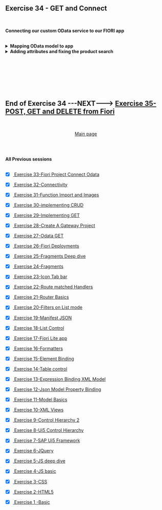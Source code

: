 ## Exercise 34 - GET and Connect


</br>

**Connecting our custom OData service to our FIORI app**

</br>

<details>
<summary> <b> Mapping OData model to app </b> </summary>
</br>

This is how you can check whether Fiori app is connecting to OData service

</br>
<img src="./files/ui5e34-1.png" >
</br></br>

We have been using a local JSON data model file to load data to the Fiori app now we will map Our OData service model to the app
</br> In our View1.xml we are going to make changes mapping Odata model ProductSet
</br></br>
<img src="./files/ui5e34-2.png"></br></br>

Before mapping other data objects 
</br></br>
<img src="./files/ui5e34-3.png"></br></br>

After mapping other data objects 
</br></br>
<img src="./files/ui5e34-4.png"></br></br>

Products displayed after mapping the product details
</br></br>
<img src="./files/ui5e34-5.png"></br></br>
</details>


<details>
<summary> <b> Adding attributes and fixing the product search</b> </summary>
</br>

<img src="./files/ui5e34-6.png"></br></br>
<img src="./files/ui5e34-7.png"></br></br>
<img src="./files/ui5e34-8.png"></br></br>
<img src="./files/ui5e34-9.png"></br></br>
<img src="./files/ui5e34-10.png"></br></br>
<img src="./files/ui5e34-11.png"></br></br>
<img src="./files/ui5e34-12.png"></br></br>
<img src="./files/ui5e34-13.png"></br></br>
<img src="./files/ui5e34-14.png"></br></br>
<img src="./files/ui5e34-15.png"></br></br>
<img src="./files/ui5e34-16.png"></br></br>
<img src="./files/ui5e34-17.png"></br></br>
<img src="./files/ui5e34-18.png"></br></br>
<img src="./files/ui5e34-19.png"></br></br>
<img src="./files/ui5e34-20.png"></br></br>
<img src="./files/ui5e34-21.png"></br></br>
<img src="./files/ui5e34-22.png"></br></br>
<img src="./files/ui5e34-23.png"></br></br>
<img src="./files/ui5e34-24.png"></br></br>
<img src="./files/ui5e34-25.png"></br></br>
<img src="./files/ui5e34-26.png"></br></br>
<img src="./files/ui5e34-27.png"></br></br>
<img src="./files/ui5e34-28.png"></br></br>
<img src="./files/ui5e34-29.png"></br></br>
<img src="./files/ui5e34-30.png"></br></br>
<img src="./files/ui5e34-31.png"></br></br>
<img src="./files/ui5e34-32.png"></br></br>
<img src="./files/ui5e34-33.png"></br></br>
<img src="./files/ui5e34-34.png"></br></br>
<img src="./files/ui5e34-35.png"></br></br>
<img src="./files/ui5e34-36.png"></br></br>
<img src="./files/ui5e34-37.png"></br></br>
<img src="./files/ui5e34-38.png"></br></br>
<img src="./files/ui5e34-39.png"></br></br>
<img src="./files/ui5e34-40.png"></br></br>
<img src="./files/ui5e34-41.png"></br></br>
<img src="./files/ui5e34-42.png"></br></br>
<img src="./files/ui5e34-43.png"></br></br>
<img src="./files/ui5e34-44.png"></br></br>
<img src="./files/ui5e34-45.png"></br></br>
<img src="./files/ui5e34-46.png"></br></br>
<img src="./files/ui5e34-47.png"></br></br>
<img src="./files/ui5e34-48.png"></br></br>
<img src="./files/ui5e34-49.png"></br></br>
<img src="./files/ui5e34-50.png"></br></br>
<img src="./files/ui5e34-51.png"></br></br>
<img src="./files/ui5e34-52.png"></br></br>
<img src="./files/ui5e34-53.png"></br></br>
<img src="./files/ui5e34-54.png"></br></br>
<img src="./files/ui5e34-55.png"></br></br>
<img src="./files/ui5e34-56.png"></br></br>
<img src="./files/ui5e34-57.png"></br></br>
<img src="./files/ui5e34-58.png"></br></br>
<img src="./files/ui5e34-59.png"></br></br>
<img src="./files/ui5e34-60.png"></br></br>
<img src="./files/ui5e34-61.png"></br></br>
<img src="./files/ui5e34-62.png"></br></br>
<img src="./files/ui5e34-63.png"></br></br>
<img src="./files/ui5e34-64.png"></br></br>
<img src="./files/ui5e34-65.png"></br></br>
<img src="./files/ui5e34-66.png"></br></br>
<img src="./files/ui5e34-67.png"></br></br>
<img src="./files/ui5e34-68.png"></br></br>
<img src="./files/ui5e34-69.png"></br></br>
<img src="./files/ui5e34-70.png"></br></br>
<img src="./files/ui5e34-71.png"></br></br>
<img src="./files/ui5e34-72.png"></br></br>
<img src="./files/ui5e34-73.png"></br></br>
<img src="./files/ui5e34-74.png"></br></br>
<img src="./files/ui5e34-75.png"></br></br>
<img src="./files/ui5e34-76.png"></br></br>
<img src="./files/ui5e34-77.png"></br></br>
<img src="./files/ui5e34-78.png"></br></br>
<img src="./files/ui5e34-79.png"></br></br>
<img src="./files/ui5e34-80.png"></br></br>
<img src="./files/ui5e34-81.png"></br></br>
<img src="./files/ui5e34-82.png"></br></br>
<img src="./files/ui5e34-83.png"></br></br>
<img src="./files/ui5e34-84.png"></br></br>
<img src="./files/ui5e34-85.png"></br></br>
<img src="./files/ui5e34-86.png"></br></br>
<img src="./files/ui5e34-87.png"></br></br>
<img src="./files/ui5e34-88.png"></br></br>
<img src="./files/ui5e34-89.png"></br></br>
<img src="./files/ui5e34-90.png"></br></br>
<img src="./files/ui5e34-91.png"></br></br>
<img src="./files/ui5e34-92.png"></br></br>
<img src="./files/ui5e34-93.png"></br></br>
<img src="./files/ui5e34-94.png"></br></br>
<img src="./files/ui5e34-95.png"></br></br>
<img src="./files/ui5e34-96.png"></br></br>
<img src="./files/ui5e34-97.png"></br></br>
<img src="./files/ui5e34-98.png"></br></br>
<img src="./files/ui5e34-99.png"></br></br>
<img src="./files/ui5e34-100.png"></br></br>
<img src="./files/ui5e34-101.png"></br></br>
<img src="./files/ui5e34-102.png"></br></br>
<img src="./files/ui5e34-103.png"></br></br>
<img src="./files/ui5e34-104.png"></br></br>
<img src="./files/ui5e34-105.png"></br></br>
<img src="./files/ui5e34-106.png"></br></br>
<img src="./files/ui5e34-107.png"></br></br>
<img src="./files/ui5e34-108.png"></br></br>
<img src="./files/ui5e34-109.png"></br></br>
<img src="./files/ui5e34-110.png"></br></br>
<img src="./files/ui5e34-111.png"></br></br>
<img src="./files/ui5e34-112.png"></br></br>
<img src="./files/ui5e34-113.png"></br></br>
<img src="./files/ui5e34-114.png"></br></br>
<img src="./files/ui5e34-115.png"></br></br>
<img src="./files/ui5e34-116.png"></br></br>
<img src="./files/ui5e34-117.png"></br></br>
<img src="./files/ui5e34-118.png"></br></br>
<img src="./files/ui5e34-119.png"></br></br>
<img src="./files/ui5e34-120.png"></br></br>
<img src="./files/ui5e34-121.png"></br></br>
<img src="./files/ui5e34-122.png"></br></br>
<img src="./files/ui5e34-123.png"></br></br>
<img src="./files/ui5e34-124.png"></br></br>
<img src="./files/ui5e34-125.png"></br></br>
<img src="./files/ui5e34-126.png"></br></br>
<img src="./files/ui5e34-127.png"></br></br>
<img src="./files/ui5e34-128.png"></br></br>
<img src="./files/ui5e34-129.png"></br></br>
<img src="./files/ui5e34-130.png"></br></br>
<img src="./files/ui5e34-131.png"></br></br>
<img src="./files/ui5e34-132.png"></br></br>
<img src="./files/ui5e34-133.png"></br></br>
<img src="./files/ui5e34-134.png"></br></br>
<img src="./files/ui5e34-135.png"></br></br>
<img src="./files/ui5e34-136.png"></br></br>
<img src="./files/ui5e34-137.png"></br></br>
<img src="./files/ui5e34-138.png"></br></br>
<img src="./files/ui5e34-139.png"></br></br>
<img src="./files/ui5e34-140.png"></br></br>
<img src="./files/ui5e34-141.png"></br></br>
<img src="./files/ui5e34-142.png"></br></br>
<img src="./files/ui5e34-143.png"></br></br>
<img src="./files/ui5e34-144.png"></br></br>
<img src="./files/ui5e34-145.png"></br></br>
<img src="./files/ui5e34-146.png"></br></br>
<img src="./files/ui5e34-147.png"></br></br>
<img src="./files/ui5e34-148.png"></br></br>
<img src="./files/ui5e34-149.png"></br></br>
<img src="./files/ui5e34-150.png"></br></br>



</details>

</br></br>



</br>
</br></br>

## End of Exercise 34 ---NEXT---> <a href="https://github.com/Octavius-Dante/Arthelais/tree/main/ex_35"> Exercise 35-POST, GET and DELETE from Fiori </a>
</br>
<p align="center"> <a href="https://github.com/Octavius-Dante/Arthelais/tree/main"> Main page </a> </p>


</br></br>

**All Previous sessions**
</br></br>

<!-- - [x] <a href="https://github.com/Octavius-Dante/Arthelais/tree/main/ex_37"> Exercise 37-Deploy app to launchpad</a>
- [x] <a href="https://github.com/Octavius-Dante/Arthelais/tree/main/ex_36"> Exercise 36-WebIde and Git integration</a>
- [x] <a href="https://github.com/Octavius-Dante/Arthelais/tree/main/ex_35"> Exercise 35-POST, GET and DELETE from Fiori</a>
- [x] <a href="https://github.com/Octavius-Dante/Arthelais/tree/main/ex_34"> Exercise 34-GET and Connect</a> -->
- [x] <a href="https://github.com/Octavius-Dante/Arthelais/tree/main/ex_33"> Exercise 33-Fiori Project Connect Odata</a>
- [x] <a href="https://github.com/Octavius-Dante/Arthelais/tree/main/ex_32"> Exercise 32-Connectivity</a>
- [x] <a href="https://github.com/Octavius-Dante/Arthelais/tree/main/ex_31"> Exercise 31-Function Import and Images</a>
- [x] <a href="https://github.com/Octavius-Dante/Arthelais/tree/main/ex_30"> Exercise 30-implementing CRUD</a>
- [x] <a href="https://github.com/Octavius-Dante/Arthelais/tree/main/ex_29"> Exercise 29-Implementing GET</a>
- [x] <a href="https://github.com/Octavius-Dante/Arthelais/tree/main/ex_28"> Exercise 28-Create A Gateway Project</a>
- [x] <a href="https://github.com/Octavius-Dante/Arthelais/tree/main/ex_27"> Exercise 27-Odata GET</a>
- [x] <a href="https://github.com/Octavius-Dante/Arthelais/tree/main/ex_26"> Exercise 26-Fiori Deployments</a>
- [x] <a href="https://github.com/Octavius-Dante/Arthelais/tree/main/ex_25"> Exercise 25-Fragments Deep dive</a>
- [x] <a href="https://github.com/Octavius-Dante/Arthelais/tree/main/ex_24"> Exercise 24-Fragments</a>
- [x] <a href="https://github.com/Octavius-Dante/Arthelais/tree/main/ex_23"> Exercise 23-Icon Tab bar</a>
- [x] <a href="https://github.com/Octavius-Dante/Arthelais/tree/main/ex_22"> Exercise 22-Route matched Handlers</a>
- [x] <a href="https://github.com/Octavius-Dante/Arthelais/tree/main/ex_21"> Exercise 21-Router Basics</a>
- [x] <a href="https://github.com/Octavius-Dante/Arthelais/tree/main/ex_20"> Exercise 20-Filters on List mode</a>
- [x] <a href="https://github.com/Octavius-Dante/Arthelais/tree/main/ex_19"> Exercise 19-Manifest JSON</a>
- [x] <a href="https://github.com/Octavius-Dante/Arthelais/tree/main/ex_18"> Exercise 18-List Control</a>
- [x] <a href="https://github.com/Octavius-Dante/Arthelais/tree/main/ex_17"> Exercise 17-Fiori Lite app</a>
- [x] <a href="https://github.com/Octavius-Dante/Arthelais/tree/main/ex_16"> Exercise 16-Formatters </a>
- [x] <a href="https://github.com/Octavius-Dante/Arthelais/tree/main/ex_15"> Exercise 15-Element Binding</a>
- [x] <a href="https://github.com/Octavius-Dante/Arthelais/tree/main/ex_14"> Exercise 14-Table control</a>
- [x] <a href="https://github.com/Octavius-Dante/Arthelais/tree/main/ex_13"> Exercise 13-Expression Binding XML Model</a>
- [x] <a href="https://github.com/Octavius-Dante/Arthelais/tree/main/ex_12"> Exercise 12-Json Model Property Binding</a>
- [x] <a href="https://github.com/Octavius-Dante/Arthelais/tree/main/ex_11"> Exercise 11-Model Basics </a>
- [x] <a href="https://github.com/Octavius-Dante/Arthelais/tree/main/ex_10"> Exercise 10-XML Views </a>
- [x] <a href="https://github.com/Octavius-Dante/Arthelais/tree/main/ex_9"> Exercise 9-Control Hierarchy 2</a>
- [x] <a href="https://github.com/Octavius-Dante/Arthelais/tree/main/ex_8"> Exercise 8-Ui5 Control Hierarchy </a>
- [x] <a href="https://github.com/Octavius-Dante/Arthelais/tree/main/ex_7"> Exercise 7-SAP Ui5 Framework </a>
- [x] <a href="https://github.com/Octavius-Dante/Arthelais/tree/main/ex_6"> Exercise 6-JQuery </a>
- [x] <a href="https://github.com/Octavius-Dante/Arthelais/tree/main/ex_5"> Exercise 5-JS deep dive </a>
- [x] <a href="https://github.com/Octavius-Dante/Arthelais/tree/main/ex_4"> Exercise 4-JS basic </a>
- [x] <a href="https://github.com/Octavius-Dante/Arthelais/tree/main/ex_3"> Exercise 3-CSS </a>
- [x] <a href="https://github.com/Octavius-Dante/Arthelais/tree/main/ex_2"> Exercise 2-HTML5</a>
- [x] <a href="https://github.com/Octavius-Dante/Arthelais/tree/main/ex_1"> Exercise 1 -Basic </a>


<!--

<details>
<summary> <b> ALL CODE CHANGES - TODAY SESSION </b> </summary>
</br>
</br>

</br>
</br>
<img src="./files/capmd12-96a.png" >
</br>
</br>
</details>

-->